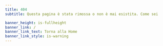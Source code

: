 ```yaml
---
title: 404
subtitle: Questa pagina è stata rimossa o non è mai esistita. Come sei arrivato qui?

banner_height: is-fullheight
banner_link: /
banner_link_text: Torna alla Home
banner_link_style: is-warning
---
```

